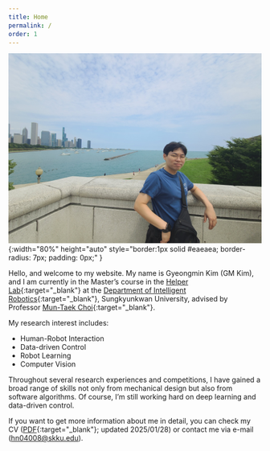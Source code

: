 ```yaml
---
title: Home
permalink: /
order: 1
---
```


![About_1](/assets/img/blog_about_1.jpg){:width="80%" height="auto" style="border:1px solid #eaeaea; border-radius: 7px; padding: 0px;" }

Hello, and welcome to my website. My name is Gyeongmin Kim (GM Kim), and I am currently in the Master’s course in the [Helper Lab](https://hlab.skku.edu/){:target="_blank"} at the [Department of Intelligent Robotics](https://robot.skku.edu/robot_en/index.do){:target="_blank"}, Sungkyunkwan University, advised by Professor [Mun-Taek Choi](https://robot.skku.edu/robot_en/faculty.do?mode=view&perId=LZStrBwOQlgzg6gdgkgDwIYCkDCAhATAUzABhgHEBOHALQEEBeaoA%20&){:target="_blank"}.  

My research interest includes:
- Human-Robot Interaction
- Data-driven Control
- Robot Learning
- Computer Vision

Throughout several research experiences and competitions, I have gained a broad range of skills not only from mechanical design but also from software algorithms. Of course, I’m still working hard on deep learning and data-driven control.  

If you want to get more information about me in detail, you can check my CV ([PDF](../assets/pdf/Curriculum_Vitae_250128.pdf){:target="_blank"}; updated 2025/01/28) or contact me via e-mail ([hn04008@skku.edu](mailto:hn04008@skku.edu)).



